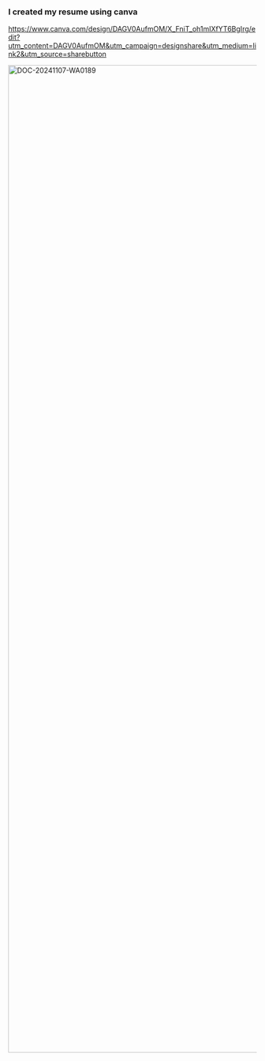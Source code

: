 ### I created my resume using canva



https://www.canva.com/design/DAGV0AufmOM/X_FniT_oh1mIXfYT6BgIrg/edit?utm_content=DAGV0AufmOM&utm_campaign=designshare&utm_medium=link2&utm_source=sharebutton

<img width="1414" height="2000" alt="DOC-20241107-WA0189" src="https://github.com/user-attachments/assets/dab761f7-ea4d-4a3a-8fec-1e58e07ff027" />

